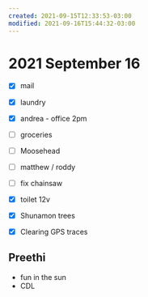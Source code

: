 ```yaml
---
created: 2021-09-15T12:33:53-03:00
modified: 2021-09-16T15:44:32-03:00
---
```


# 2021 September 16

- [x] mail
- [x] laundry
- [x] andrea - office 2pm
- [ ] groceries
- [ ] Moosehead
- [ ] matthew / roddy


- [ ] fix chainsaw

- [x] toilet 12v 
- [x] Shunamon trees
- [x] Clearing GPS traces


## Preethi

- fun in the sun 
- CDL
